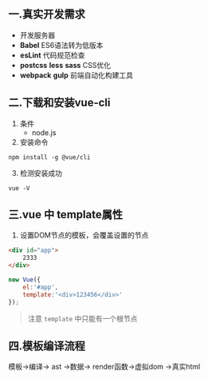## 一.真实开发需求

+	开发服务器
+	**Babel** ES6语法转为低版本
+	**esLint** 代码规范检查
+	**postcss** **less** **sass** CSS优化
+	**webpack** **gulp** 前端自动化构建工具

## 二.下载和安装vue-cli
1.	条件
	+	node.js
2.	安装命令
```shell
npm install -g @vue/cli
```
3.	检测安装成功
```shell
vue -V
```

## 三.vue 中 template属性

1.	设置DOM节点的模板，会覆盖设置的节点

```html
<div id="app">
	2333
</div>
```

```js
new Vue({
	el:'#app',
	template:'<div>123456</div>'
});
```

>注意 `template` 中只能有一个根节点


## 四.模板编译流程

模板->编译-> ast ->数据-> render函数->虚拟dom ->真实html